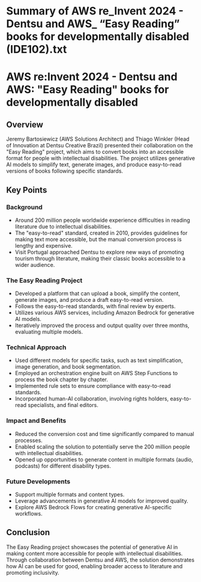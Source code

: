 # Summary of AWS re_Invent 2024 - Dentsu and AWS_ “Easy Reading” books for developmentally disabled (IDE102).txt

# AWS re:Invent 2024 - Dentsu and AWS: "Easy Reading" books for developmentally disabled

## Overview

Jeremy Bartosiewicz (AWS Solutions Architect) and Thiago Winkler (Head of Innovation at Dentsu Creative Brazil) presented their collaboration on the "Easy Reading" project, which aims to convert books into an accessible format for people with intellectual disabilities. The project utilizes generative AI models to simplify text, generate images, and produce easy-to-read versions of books following specific standards.

## Key Points

### Background
- Around 200 million people worldwide experience difficulties in reading literature due to intellectual disabilities.
- The "easy-to-read" standard, created in 2010, provides guidelines for making text more accessible, but the manual conversion process is lengthy and expensive.
- Visit Portugal approached Dentsu to explore new ways of promoting tourism through literature, making their classic books accessible to a wider audience.

### The Easy Reading Project
- Developed a platform that can upload a book, simplify the content, generate images, and produce a draft easy-to-read version.
- Follows the easy-to-read standards, with final review by experts.
- Utilizes various AWS services, including Amazon Bedrock for generative AI models.
- Iteratively improved the process and output quality over three months, evaluating multiple models.

### Technical Approach
- Used different models for specific tasks, such as text simplification, image generation, and book segmentation.
- Employed an orchestration engine built on AWS Step Functions to process the book chapter by chapter.
- Implemented rule sets to ensure compliance with easy-to-read standards.
- Incorporated human-AI collaboration, involving rights holders, easy-to-read specialists, and final editors.

### Impact and Benefits
- Reduced the conversion cost and time significantly compared to manual processes.
- Enabled scaling the solution to potentially serve the 200 million people with intellectual disabilities.
- Opened up opportunities to generate content in multiple formats (audio, podcasts) for different disability types.

### Future Developments
- Support multiple formats and content types.
- Leverage advancements in generative AI models for improved quality.
- Explore AWS Bedrock Flows for creating generative AI-specific workflows.

## Conclusion
The Easy Reading project showcases the potential of generative AI in making content more accessible for people with intellectual disabilities. Through collaboration between Dentsu and AWS, the solution demonstrates how AI can be used for good, enabling broader access to literature and promoting inclusivity.
